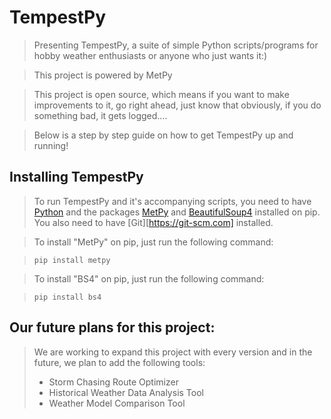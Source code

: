# TempestPy
> Presenting TempestPy, a suite of simple Python scripts/programs for hobby weather enthusiasts or anyone who just wants it:)

> This project is powered by MetPy

> This project is open source, which means if you want to make improvements to it, go right ahead, just know that obviously, if you do something bad, it gets logged....

> Below is a step by step guide on how to get TempestPy up and running!

## Installing TempestPy
> To run TempestPy and it's accompanying scripts, you need to have [Python](https://python.org) and the packages [MetPy](https://pypi.org/project/MetPy/) and [BeautifulSoup4](https://pypi.org/project/beautifulsoup4) installed on pip. You also need to have [Git][https://git-scm.com] installed.

> To install "MetPy" on pip, just run the following command:

> `pip install metpy`

> To install "BS4" on pip, just run the following command:

> `pip install bs4`

## Our future plans for this project:
> We are working to expand this project with every version and in the future, we plan to add the following tools:
> - Storm Chasing Route Optimizer
> - Historical Weather Data Analysis Tool
> - Weather Model Comparison Tool
